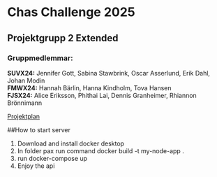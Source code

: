 # Chas Challenge 2025

## Projektgrupp 2 Extended

### Gruppmedlemmar:

**SUVX24:** Jennifer Gott, Sabina Stawbrink, Oscar Asserlund, Erik Dahl, Johan Modin  
**FMWX24:** Hannah Bärlin, Hanna Kindholm, Tova Hansen  
**FJSX24:** Alice Eriksson, Phithai Lai, Dennis Granheimer, Rhiannon Brönnimann

[Projektplan](https://github.com/Kusten-ar-klar-Chas-Challenge-2025/pax/blob/main/PROJEKTPLAN.md)

##How to start server

1. Download and install docker desktop
2. In folder pax run command docker build -t my-node-app .
3. run docker-compose up
4. Enjoy the api
